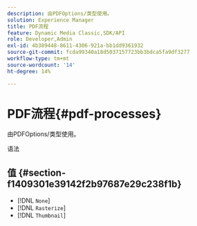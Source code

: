 ```yaml
---
description: 由PDFOptions/类型使用。
solution: Experience Manager
title: PDF流程
feature: Dynamic Media Classic,SDK/API
role: Developer,Admin
exl-id: 4b389448-8611-4306-921a-bb1dd9361932
source-git-commit: fcda99340a18d5037157723bb3bdca5fa9df3277
workflow-type: tm+mt
source-wordcount: '14'
ht-degree: 14%

---
```


# PDF流程{#pdf-processes}

由PDFOptions/类型使用。

语法

## 值 {#section-f1409301e39142f2b97687e29c238f1b}

* [!DNL `None`]
* [!DNL `Rasterize`]
* [!DNL `Thumbnail`]
